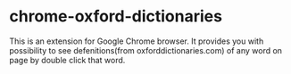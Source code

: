 # chrome-oxford-dictionaries
This is an extension for Google Chrome browser.
It provides you with possibility to see defenitions(from oxforddictionaries.com) of any word on page by double click that word.

